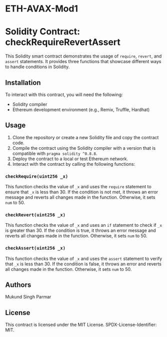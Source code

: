 # ETH-AVAX-Mod1
# Solidity Contract: checkRequireRevertAssert

This Solidity smart contract demonstrates the usage of `require`, `revert`, and `assert` statements. It provides three functions that showcase different ways to handle conditions in Solidity.

## Installation

To interact with this contract, you will need the following:

- Solidity compiler
- Ethereum development environment (e.g., Remix, Truffle, Hardhat)

## Usage

1. Clone the repository or create a new Solidity file and copy the contract code.
2. Compile the contract using the Solidity compiler with a version that is compatible with `pragma solidity ^0.8.8`.
3. Deploy the contract to a local or test Ethereum network.
4. Interact with the contract by calling the following functions:

### `checkRequire(uint256 _x)`

This function checks the value of `_x` and uses the `require` statement to ensure that `_x` is less than 30. If the condition is not met, it throws an error message and reverts all changes made in the function. Otherwise, it sets `num` to 50.

### `checkRevert(uint256 _x)`

This function checks the value of `_x` and uses an `if` statement to check if `_x` is greater than 30. If the condition is true, it throws an error message and reverts all changes made in the function. Otherwise, it sets `num` to 50.

### `checkAssert(uint256 _x)`

This function checks the value of `_x` and uses the `assert` statement to verify that `_x` is less than 30. If the condition is false, it throws an error and reverts all changes made in the function. Otherwise, it sets `num` to 50.

## Authors
Mukund Singh Parmar

## License
This contract is licensed under the MIT License. SPDX-License-Identifier: MIT.



